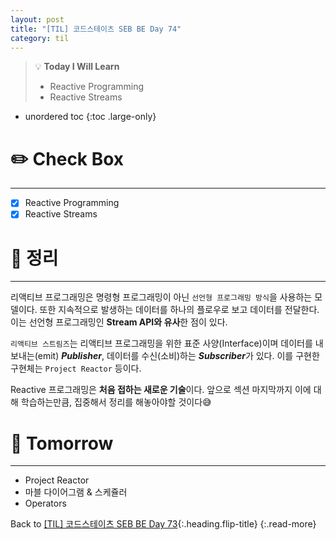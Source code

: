 ```yaml
---
layout: post
title: "[TIL] 코드스테이츠 SEB BE Day 74"
category: til
---
```

> 💡 **Today I Will Learn**
>
> * Reactive Programming
> * Reactive Streams

* unordered toc
{:toc .large-only}

# ✏️ Check Box
***

* [x] <label>Reactive Programming</label>
* [x] <label>Reactive Streams</label>

# 📌 정리
***

리액티브 프로그래밍은 명령형 프로그래밍이 아닌 `선언형 프로그래밍 방식`을 사용하는 모델이다. 또한 지속적으로 발생하는 데이터를 하나의 플로우로 보고 데이터를 전달한다. 이는 선언형 프로그래밍인 **Stream API와 유사**한 점이 있다.

`리액티브 스트림즈`는 리액티브 프로그래밍을 위한 표준 사양(Interface)이며 데이터를 내보내는(emit) ***Publisher***, 데이터를 수신(소비)하는 ***Subscriber***가 있다. 이를 구현한 구현체는 `Project Reactor` 등이다.

Reactive 프로그래밍은 **처음 접하는 새로운 기술**이다. 앞으로 섹션 마지막까지 이에 대해 학습하는만큼, 집중해서 정리를 해놓아야할 것이다😅

# 🎯 Tomorrow
***

* Project Reactor
* 마블 다이어그램 & 스케쥴러
* Operators

Back to [[TIL] 코드스테이츠 SEB BE Day 73](220809-til){:.heading.flip-title}
{:.read-more}